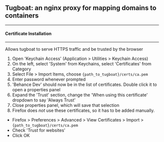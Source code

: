 ## Tugboat: an nginx proxy for mapping domains to containers
---

#### Certificate Installation
---

Allows tugboat to serve HTTPS traffic and be trusted by the browser

1. Open 'Keychain Access' (Application > Utilities > Keychain Access)
2. On the left, select 'System' from Keychains, select 'Certificates' from Category
3. Select File > Import Items, choose `{path_to_tugboat}/certs/ca.pem`
4. Enter password whenever prompted
5. 'Behance Dev' should now be in the list of certificates. Double click it to open a properties panel
6. Expand the 'Trust' section, change the 'When using this certificate' dropdown to say 'Always Trust'
7. Close properties panel, which will save that selection
8. Firefox does *not* use these certificates, so it has to be added manually.
  - Firefox > Preferences > Advanced > View Certificates > Import > `{path_to_tugboat}/certs/ca.pem`
  - Check 'Trust for websites'
  - Click OK

